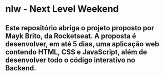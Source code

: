 # nlw - Next Level Weekend
## Este repositório abriga o projeto proposto por Mayk Brito, da Rocketseat. A proposta é desenvolver, em até 5 dias, uma aplicação web contendo HTML, CSS e JavaScript, além de desenvolver todo o código interativo no Backend.
 
